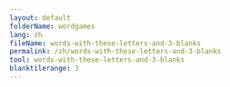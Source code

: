 ```yaml
---
layout: default
folderName: wordgames
lang: zh
fileName: words-with-these-letters-and-3-blanks
permalink: /zh/words-with-these-letters-and-3-blanks
tool: words-with-these-letters-and-3-blanks
blanktilerange: 3
---
```

